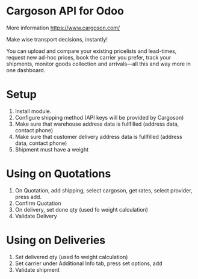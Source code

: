 # Cargoson API for Odoo

More information https://www.cargoson.com/

Make wise transport decisions, instantly!

You can upload and compare your existing pricelists and lead-times, request new ad-hoc prices, book the carrier you prefer, track your shipments, monitor goods collection and arrivals—all this and way more in one dashboard.

# Setup

1. Install module.
2. Configure shipping method (API keys will be provided by Cargoson)
3. Make sure that warehouse address data is fullfilled (address data, contact phone)
4. Make sure that customer delivery address data is fullfilled (address data, contact phone)
5. Shipment must have a weight

# Using on Quotations

1. On Quotation, add shipping, select cargoson, get rates, select provider, press add.
2. Confirm Quotation
3. On delivery, set done qty (used fo weight calculation)
4. Validate Delivery

# Using on Deliveries

1. Set delivered qty (used fo weight calculation)
2. Set carrier under Additional Info tab, press set options, add
3. Validate shipment

